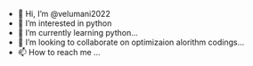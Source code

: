 - 👋 Hi, I’m @velumani2022
- 👀 I’m interested in python
- 🌱 I’m currently learning python...
- 💞️ I’m looking to collaborate on optimizaion alorithm codings...
- 📫 How to reach me ...

<!---
velumani2022/velumani2022 is a ✨ special ✨ repository because its `README.md` (this file) appears on your GitHub profile.
You can click the Preview link to take a look at your changes.
--->
